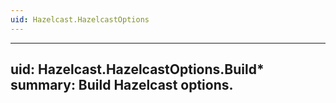 ```yaml
---
uid: Hazelcast.HazelcastOptions
---
```


---
uid: Hazelcast.HazelcastOptions.Build*
summary: Build Hazelcast options.
---
